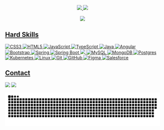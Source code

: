<div align="center">
  <a href="https://github.com/JanaGoncalo">
  <img height="160em" src="https://github-readme-stats.vercel.app/api?username=janagoncalo&show_icons=true&theme=midnight-purple&include_all_commits=true&count_private=true"/>
  <img height="160em" src="https://github-readme-stats.vercel.app/api/top-langs/?username=janagoncalo&layout=compact&langs_count=7&theme=midnight-purple"/>
  </div>

  <div style="display: inline_block" align="center"><br>
    <img width="30" src="https://camo.githubusercontent.com/beb64ff21c883e318e4f5db5231c2ba4175705bea1c9249e82a41ab375db4f75/68747470733a2f2f6d65646961322e67697068792e636f6d2f6d656469612f51737347456d706b79454f684243623765312f67697068792e6769663f6369643d656366303565343761306e336769316266716e74716d6f62386739616964316f796a327772336473336d67373030626c267269643d67697068792e676966"/>
    </div>
  
## Hard Skills

  ![CSS3](https://img.shields.io/badge/css3-%231572B6.svg?style=for-the-badge&logo=css3&logoColor=white)
  ![HTML5](https://img.shields.io/badge/html5-%23E34F26.svg?style=for-the-badge&logo=html5&logoColor=white)
  ![JavaScript](https://img.shields.io/badge/javascript-%23323330.svg?style=for-the-badge&logo=javascript&logoColor=%23F7DF1E)
  ![TypeScript](https://img.shields.io/badge/TypeScript-007ACC?style=for-the-badge&logo=typescript&logoColor=white)
  ![Java](https://img.shields.io/badge/java-%23ED8B00.svg?style=for-the-badge&logo=java&logoColor=white)
  ![Angular](https://img.shields.io/badge/angular-%23DD0031.svg?style=for-the-badge&logo=angular&logoColor=white)
  ![Bootstrap](https://img.shields.io/badge/Bootstrap-563D7C?style=for-the-badge&logo=bootstrap&logoColor=white)
  ![Spring](https://img.shields.io/badge/Spring-6DB33F?style=for-the-badge&logo=spring&logoColor=white)
  ![Spring Boot](https://img.shields.io/badge/Spring_Boot-F2F4F9?style=for-the-badge&logo=spring-boot)
  ![](https://img.shields.io/badge/Spring_Security-6DB33F?style=for-the-badge&logo=Spring-Security&logoColor=white)
  ![MySQL](https://img.shields.io/badge/mysql-%2300f.svg?style=for-the-badge&logo=mysql&logoColor=white)
  ![MongoDB](https://img.shields.io/badge/MongoDB-%234ea94b.svg?style=for-the-badge&logo=mongodb&logoColor=white)
  ![Postgres](https://img.shields.io/badge/postgres-%23316192.svg?style=for-the-badge&logo=postgresql&logoColor=white)
  ![Kubernetes](https://img.shields.io/badge/kubernetes-%23326ce5.svg?style=for-the-badge&logo=kubernetes&logoColor=white)
  ![Linux](https://img.shields.io/badge/Linux-FCC624?style=for-the-badge&logo=linux&logoColor=black)
  ![Git](https://img.shields.io/badge/GIT-E44C30?style=for-the-badge&logo=git&logoColor=white)
  ![GitHub](https://img.shields.io/badge/GitHub-100000?style=for-the-badge&logo=github&logoColor=white)
  ![Figma](https://img.shields.io/badge/figma-%23F24E1E.svg?style=for-the-badge&logo=figma&logoColor=white)
  ![Salesforce](https://img.shields.io/badge/salesforce-%2300A1E0.svg?&style=for-the-badge&logo=salesforce&logoColor=white)
  
  
## Contact
  <div>
    <a href="https://www.linkedin.com/in/janagoncalo" target="_blank"><img src="https://img.shields.io/badge/-LinkedIn-%230077B5?style=for-the-badge&logo=linkedin&logoColor=white" target="_blank"></a>
    <a href="https://github.com/JanaGoncalo" target="_blank"><img src="https://img.shields.io/badge/GitHub-100000?style=for-the-badge&logo=github&logoColor=white" target="_blank"></a>
    
   ![Snake animation](https://github.com/JanaGoncalo/JanaGoncalo/blob/output/github-contribution-grid-snake.svg)
 

 
 
